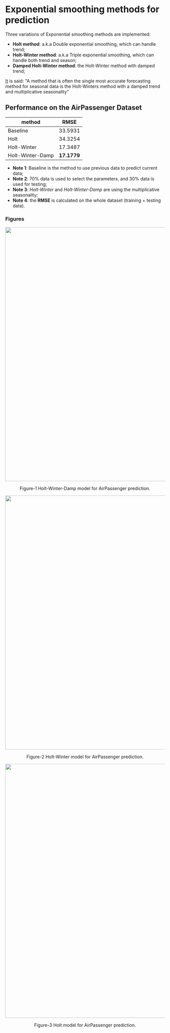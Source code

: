 # Exponential smoothing methods for prediction

Three variations of Exponential smoothing methods are implemented:

* **Holt method**: a.k.a Double exponential smoothing, which can handle trend;
* **Holt-Winter method**: a.k.a Triple exponential smoothing, which can handle both trend and season;
* **Damped Holt-Winter method**: the Holt-Winter method with damped trend;

[It](https://www.otexts.org/fpp/7/5) is said:
"A method that is often the single most accurate forecasting method for seasonal data is the Holt-Winters method with a damped trend and multiplicative seasonality" 


## Performance on the AirPassenger Dataset


|method| RMSE|
|-|-|
|Baseline | 33.5931 |
|Holt  | 34.3254 | 
|Holt-Winter  |17.3487 |
|Holt-Winter-Damp | **17.1779**|

* **Note 1**: Baseline is the method to use previous data to predict current data;
* **Note 2**: 70% data is used to select the parameters, and 30% data is used for testing;
* **Note 3**: *Holt-Winter* and *Holt-Winter-Damp* are using the multiplicative seasonality;
* **Note 4**: the **RMSE** is calculated on the whole dataset (training + testing data).

### Figures

<div align="center">
<img width="800" src="https://user-images.githubusercontent.com/27221807/42187305-9111e34e-7e1d-11e8-8c92-850c08cabfb9.png">
  <p align="center"> Figure-1 Holt-Winter-Damp model for AirPassenger prediction. </p>
</div>

<div align="center">
<img width="800" src="https://user-images.githubusercontent.com/27221807/42187576-8a26375a-7e1e-11e8-87f3-54cf147e25fc.png">
  <p align="center"> Figure-2 Holt-Winter model for AirPassenger prediction. </p>
</div>


<div align="center">
<img width="800" src="https://user-images.githubusercontent.com/27221807/42187554-7830c42a-7e1e-11e8-9da7-a4fcd4fbf9c0.png">
  <p align="center"> Figure-3 Holt model for AirPassenger prediction. </p>
</div>
